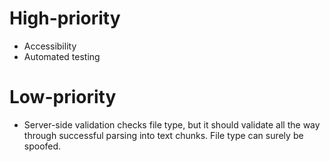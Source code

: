 # High-priority

* Accessibility
* Automated testing

# Low-priority

* Server-side validation checks file type, but it should validate all the way through successful parsing into text chunks. File type can surely be spoofed.